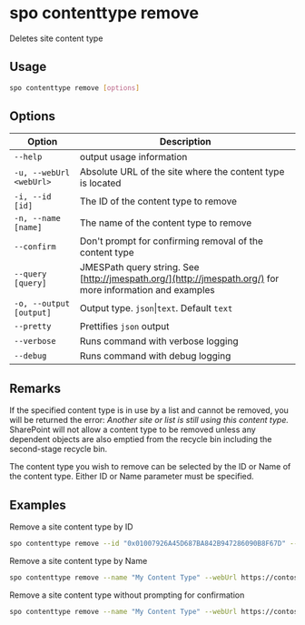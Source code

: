 # spo contenttype remove

Deletes site content type

## Usage

```sh
spo contenttype remove [options]
```

## Options

Option|Description
------|-----------
`--help`|output usage information
`-u, --webUrl <webUrl>`|Absolute URL of the site where the content type is located
`-i, --id [id]`|The ID of the content type to remove
`-n, --name [name]`|The name of the content type to remove
`--confirm`|Don't prompt for confirming removal of the content type
`--query [query]`|JMESPath query string. See [http://jmespath.org/](http://jmespath.org/) for more information and examples
`-o, --output [output]`|Output type. `json`&#x7c;`text`. Default `text`
`--pretty`|Prettifies `json` output
`--verbose`|Runs command with verbose logging
`--debug`|Runs command with debug logging

## Remarks

If the specified content type is in use by a list and cannot be removed, you will be returned the error: _Another site or list is still using this content type._ SharePoint will not allow a content type to be removed unless any dependent objects are also emptied from the recycle bin including the second-stage recycle bin.

The content type you wish to remove can be selected by the ID or Name of the content type. Either ID or Name parameter must be specified.

## Examples

Remove a site content type by ID

```sh
spo contenttype remove --id "0x01007926A45D687BA842B947286090B8F67D" --webUrl https://contoso.sharepoint.com
```

Remove a site content type by Name

```sh
spo contenttype remove --name "My Content Type" --webUrl https://contoso.sharepoint.com --confirm
```

Remove a site content type without prompting for confirmation

```sh
spo contenttype remove --name "My Content Type" --webUrl https://contoso.sharepoint.com --confirm
```